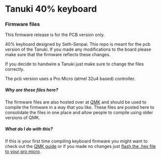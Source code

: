 # Tanuki 40% keyboard
### Firmware files

This firmware release is for the PCB version only.

40% keyboard designed by Seth-Senpai. This repo is meant for the pcb version of the Tanuki. If you made any modifications to the board please make sure that the firmware reflects these changes.

If you decide to handwire a Tanuki just make sure to change the files correctly.

The pcb version uses a Pro Micro (atmel 32u4 based) controller.

##### Why are these files here?
The firmware files are also hosted over at [QMK](hahahlinksoon) and should be used to compile the firmware in a way that you like. These files are posted here to consolidate the files in one place and allow people to compile using older versions of QMK.

##### What do I do with this?
If this is your first time compiling keyboard firmware you might want to check out the [QMK guide](https://docs.qmk.fm/) or if you made no changes just [flash the .hex file to your pro micro](https://docs.qmk.fm/flashing-firmware).